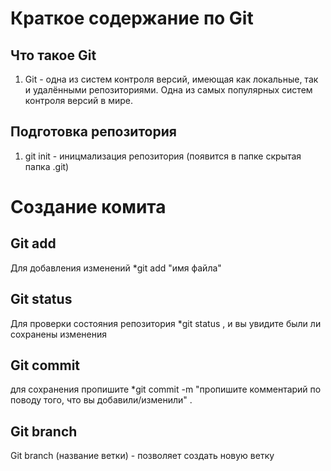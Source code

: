 # Краткое содержание по Git

## Что такое Git
1. Git - одна из систем контроля версий, имеющая как локальные, так и удалёнными репозиториями. Одна из самых популярных систем контроля версий в мире.

## Подготовка репозитория
1. git init - иницмализация репозитория (появится в папке скрытая папка .git)

# Создание комита

## Git add
Для добавления изменений *git add "имя файла"

## Git status
Для проверки состояния репозитория *git status , и вы увидите были ли сохранены изменения

## Git commit
для сохранения пропишите *git commit -m "пропишите комментарий по поводу того, что вы добавили/изменили" .

## Git branch
Git branch (название ветки) - позволяет создать новую ветку